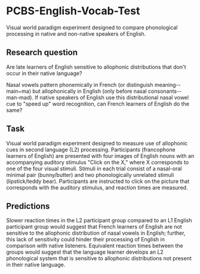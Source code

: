 # PCBS-English-Vocab-Test
Visual world paradigm experiment designed to compare phonological processing in native and non-native speakers of English.

## Research question 
Are late learners of English sensitive to allophonic distributions that don't occur in their native language? 

Nasal vowels pattern phonemically in French (or distinguish meaning--main~ma) but allophonically in English (only before nasal consonants--man-mad). If native speakers of English use this distributional nasal vowel cue to "speed up" word recognition, can French learners of English do the same? 

## Task
Visual world paradigm experiment designed to measure use of allophonic cues in second language (L2) processing. Participants (francophone learners of English) are presented with four images of English nouns with an accompanying auditory stimulus "Click on the X," where X corresponds to one of the four visual stimuli. Stimuli in each trial consist of a nasal-oral minimal pair (bunny/butter) and two phonologically unrelated stimuli (lipstick/teddy bear). Participants are instructed to click on the picture that corresponds with the auditory stimulus, and reaction times are measured.

## Predictions
Slower reaction times in the L2 participant group compared to an L1 English participant group would suggest that French learners of English are not sensitive to the allophonic distribution of nasal vowels in English; further, this lack of sensitivity could hinder their processing of English in comparison with native listeners. Equivalent reaction times between the groups would suggest that the language learner develops an L2 phonological system that is sensitive to allophonic distributions not present in their native language. 
